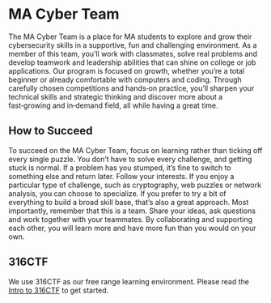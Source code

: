 # MA Cyber Team

The MA Cyber Team is a place for MA students to explore and grow their cybersecurity skills in a supportive, fun and challenging environment. As a member of this team, you’ll work with classmates, solve real problems and develop teamwork and leadership abilities that can shine on college or job applications. Our program is focused on growth, whether you’re a total beginner or already comfortable with computers and coding. Through carefully chosen competitions and hands‑on practice, you’ll sharpen your technical skills and strategic thinking and discover more about a fast‑growing and in‑demand field, all while having a great time.

## How to Succeed

To succeed on the MA Cyber Team, focus on learning rather than ticking off every single puzzle. You don’t have to solve every challenge, and getting stuck is normal. If a problem has you stumped, it’s fine to switch to something else and return later. Follow your interests. If you enjoy a particular type of challenge, such as cryptography, web puzzles or network analysis, you can choose to specialize. If you prefer to try a bit of everything to build a broad skill base, that’s also a great approach. Most importantly, remember that this is a team. Share your ideas, ask questions and work together with your teammates. By collaborating and supporting each other, you will learn more and have more fun than you would on your own.

## 316CTF

We use 316CTF as our free range learning environment. Please read the [Intro to 316CTF](316CTF_Intro.md) to get started.
